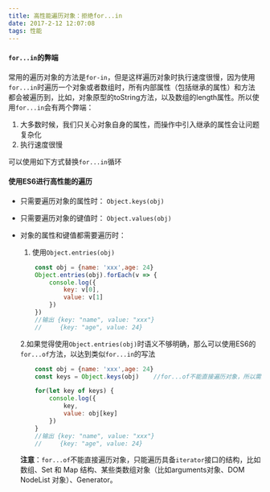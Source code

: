 ```yaml
---
title: 高性能遍历对象：拒绝for...in
date: 2017-2-12 12:07:08
tags: 性能
---
```


####  `for...in`的弊端
 常用的遍历对象的方法是`for-in`，但是这样遍历对象时执行速度很慢，因为使用`for...in`时遍历一个对象或者数组时，所有内部属性（包括继承的属性）和方法都会被遍历到，比如，对象原型的toString方法，以及数组的length属性。所以使用`for...in`会有两个弊端：
 1. 大多数时候，我们只关心对象自身的属性，而操作中引入继承的属性会让问题复杂化
 2. 执行速度很慢

 可以使用如下方式替换`for...in`循环

 #### 使用ES6进行高性能的遍历
* 只需要遍历对象的属性时： `Object.keys(obj)`
* 只需要遍历对象的键值时： `Object.values(obj)` 
* 对象的属性和键值都需要遍历时： 
    1. 使用`Object.entries(obj)`

    ```javascript
        const obj = {name: 'xxx',age: 24}
        Object.entries(obj).forEach(v => {
            console.log({
                key: v[0],
                value: v[1]
            })
        })
        //输出 {key: "name", value: "xxx"}
        //     {key: "age", value: 24}
    ```
    2.如果觉得使用`Object.entries(obj)`时语义不够明确，那么可以使用ES6的`for...of`方法，以达到类似`for...in`的写法

    ```javascript
        const obj = {name: 'xxx',age: 24}
        const keys = Object.keys(obj)    //for...of不能直接遍历对象，所以需要对象的属性组成的数组

        for(let key of keys) {
            console.log({
                key,
                value: obj[key]
            })
        }
        //输出 {key: "name", value: "xxx"}
        //     {key: "age", value: 24}
    ```
    **注意**：`for...of`不能直接遍历对象，只能遍历具备`iterator`接口的结构，比如数组、Set 和 Map 结构、某些类数组对象（比如arguments对象、DOM NodeList 对象）、Generator。


